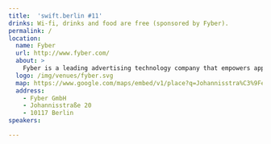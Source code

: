 ```yaml
---
title:  'swift.berlin #11'
drinks: Wi-fi, drinks and food are free (sponsored by Fyber).
permalink: /
location:
  name: Fyber
  url: http://www.fyber.com/
  about: >
    Fyber is a leading advertising technology company that empowers app developers to execute smart monetization strategies.
  logo: /img/venues/fyber.svg
  map: https://www.google.com/maps/embed/v1/place?q=Johannisstra%C3%9Fe%2020%2C%20Berlin%2C%20Germany&key=AIzaSyCjTjlx3dtYCMkR7xQklFA1w0K36eNduPw
  address:
    - Fyber GmbH
    - Johannisstraße 20
    - 10117 Berlin
speakers:

---
```

